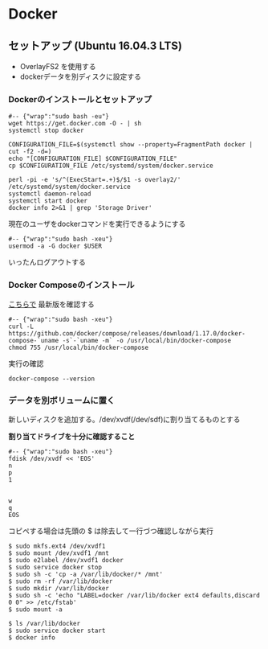 # Docker

## セットアップ (Ubuntu 16.04.3 LTS)

* OverlayFS2 を使用する
* dockerデータを別ディスクに設定する

### Dockerのインストールとセットアップ

	#-- {"wrap":"sudo bash -eu"}
	wget https://get.docker.com -O - | sh
	systemctl stop docker
 
	CONFIGURATION_FILE=$(systemctl show --property=FragmentPath docker | cut -f2 -d=)
	echo "[CONFIGURATION_FILE] $CONFIGURATION_FILE"
	cp $CONFIGURATION_FILE /etc/systemd/system/docker.service

	perl -pi -e 's/^(ExecStart=.+)$/$1 -s overlay2/' /etc/systemd/system/docker.service
	systemctl daemon-reload
	systemctl start docker
	docker info 2>&1 | grep 'Storage Driver'

現在のユーザをdockerコマンドを実行できるようにする

	#-- {"wrap":"sudo bash -xeu"}
	usermod -a -G docker $USER

いったんログアウトする

### Docker Composeのインストール

[こちらで](https://docs.docker.com/compose/install/#install-compose) 最新版を確認する


	#-- {"wrap":"sudo bash -xeu"}
	curl -L https://github.com/docker/compose/releases/download/1.17.0/docker-compose-`uname -s`-`uname -m` -o /usr/local/bin/docker-compose
	chmod 755 /usr/local/bin/docker-compose

実行の確認

	docker-compose --version

### データを別ボリュームに置く
新しいディスクを追加する。/dev/xvdf(/dev/sdf)に割り当てるものとする

**割り当てドライブを十分に確認すること**

	#-- {"wrap":"sudo bash -xeu"}
	fdisk /dev/xvdf << 'EOS'
	n
	p
	1


	w
	q
	EOS

コピペする場合は先頭の $ は除去して一行づつ確認しながら実行

	$ sudo mkfs.ext4 /dev/xvdf1
	$ sudo mount /dev/xvdf1 /mnt
	$ sudo e2label /dev/xvdf1 docker
	$ sudo service docker stop
	$ sudo sh -c 'cp -a /var/lib/docker/* /mnt'
	$ sudo rm -rf /var/lib/docker
	$ sudo mkdir /var/lib/docker
	$ sudo sh -c 'echo "LABEL=docker /var/lib/docker ext4 defaults,discard 0 0" >> /etc/fstab'
	$ sudo mount -a

	$ ls /var/lib/docker
	$ sudo service docker start
	$ docker info


